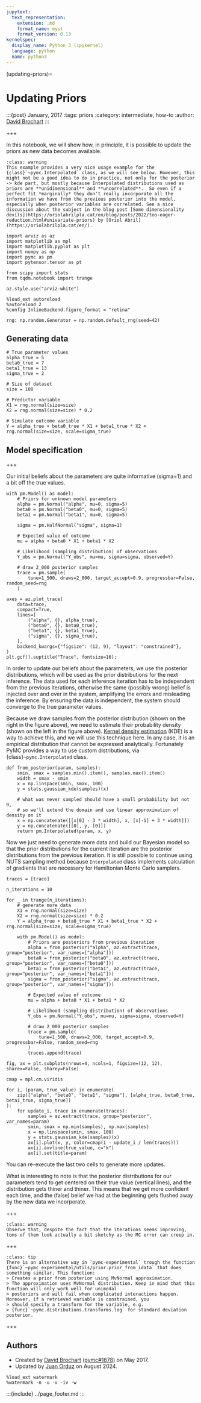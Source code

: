 ```yaml
---
jupytext:
  text_representation:
    extension: .md
    format_name: myst
    format_version: 0.13
kernelspec:
  display_name: Python 3 (ipykernel)
  language: python
  name: python3
---
```


(updating-priors)=
# Updating Priors

:::{post} January, 2017
:tags: priors
:category: intermediate, how-to
:author: [David Brochart](https://github.com/davidbrochart)
:::

+++

In this notebook, we will show how, in principle, it is possible to update the priors as new data becomes available.

`````{admonition} Words of Caution
:class: warning
This example provides a very nice usage example for the {class}`~pymc.Interpolated` class, as we will see below. However, this might not be a good idea to do in practice, not only for the posterior -> kde part, but mostly because Interpolated distributions used as priors are **unidimensional** and **uncorrelated**.  So even if a perfect fit *marginally* they don't really incorporate all the information we have from the previous posterior into the model, especially when posterior variables are correlated. See a nice discussion about the subject in the blog post [Some dimensionality devils](https://oriolabrilpla.cat/en/blog/posts/2022/too-eager-reduction.html#univariate-priors) by [Oriol Abril](https://oriolabrilpla.cat/en/).
``````

```{code-cell} ipython3
import arviz as az
import matplotlib as mpl
import matplotlib.pyplot as plt
import numpy as np
import pymc as pm
import pytensor.tensor as pt

from scipy import stats
from tqdm.notebook import trange

az.style.use("arviz-white")

%load_ext autoreload
%autoreload 2
%config InlineBackend.figure_format = "retina"
```

```{code-cell} ipython3
rng: np.random.Generator = np.random.default_rng(seed=42)
```

## Generating data

```{code-cell} ipython3
# True parameter values
alpha_true = 5
beta0_true = 7
beta1_true = 13
sigma_true = 2

# Size of dataset
size = 100

# Predictor variable
X1 = rng.normal(size=size)
X2 = rng.normal(size=size) * 0.2

# Simulate outcome variable
Y = alpha_true + beta0_true * X1 + beta1_true * X2 + rng.normal(size=size, scale=sigma_true)
```

## Model specification

+++

Our initial beliefs about the parameters are quite informative (sigma=1) and a bit off the true values.

```{code-cell} ipython3
with pm.Model() as model:
    # Priors for unknown model parameters
    alpha = pm.Normal("alpha", mu=0, sigma=5)
    beta0 = pm.Normal("beta0", mu=0, sigma=5)
    beta1 = pm.Normal("beta1", mu=0, sigma=5)

    sigma = pm.HalfNormal("sigma", sigma=1)

    # Expected value of outcome
    mu = alpha + beta0 * X1 + beta1 * X2

    # Likelihood (sampling distribution) of observations
    Y_obs = pm.Normal("Y_obs", mu=mu, sigma=sigma, observed=Y)

    # draw 2_000 posterior samples
    trace = pm.sample(
        tune=1_500, draws=2_000, target_accept=0.9, progressbar=False, random_seed=rng
    )
```

```{code-cell} ipython3
axes = az.plot_trace(
    data=trace,
    compact=True,
    lines=[
        ("alpha", {}, alpha_true),
        ("beta0", {}, beta0_true),
        ("beta1", {}, beta1_true),
        ("sigma", {}, sigma_true),
    ],
    backend_kwargs={"figsize": (12, 9), "layout": "constrained"},
)
plt.gcf().suptitle("Trace", fontsize=16);
```

In order to update our beliefs about the parameters, we use the posterior distributions, which will be used as the prior distributions for the next inference. The data used for each inference iteration has to be independent from the previous iterations, otherwise the same (possibly wrong) belief is injected over and over in the system, amplifying the errors and misleading the inference. By ensuring the data is independent, the system should converge to the true parameter values.

Because we draw samples from the posterior distribution (shown on the right in the figure above), we need to estimate their probability density (shown on the left in the figure above). [Kernel density estimation](https://en.wikipedia.org/wiki/Kernel_density_estimation) (KDE) is a way to achieve this, and we will use this technique here. In any case, it is an empirical distribution that cannot be expressed analytically. Fortunately PyMC provides a way to use custom distributions, via {class}`~pymc.Interpolated` class.

```{code-cell} ipython3
def from_posterior(param, samples):
    smin, smax = samples.min().item(), samples.max().item()
    width = smax - smin
    x = np.linspace(smin, smax, 100)
    y = stats.gaussian_kde(samples)(x)

    # what was never sampled should have a small probability but not 0,
    # so we'll extend the domain and use linear approximation of density on it
    x = np.concatenate([[x[0] - 3 * width], x, [x[-1] + 3 * width]])
    y = np.concatenate([[0], y, [0]])
    return pm.Interpolated(param, x, y)
```

Now we just need to generate more data and build our Bayesian model so that the prior distributions for the current iteration are the posterior distributions from the previous iteration. It is still possible to continue using NUTS sampling method because `Interpolated` class implements calculation of gradients that are necessary for Hamiltonian Monte Carlo samplers.

```{code-cell} ipython3
traces = [trace]
```

```{code-cell} ipython3
n_iterations = 10

for _ in trange(n_iterations):
    # generate more data
    X1 = rng.normal(size=size)
    X2 = rng.normal(size=size) * 0.2
    Y = alpha_true + beta0_true * X1 + beta1_true * X2 + rng.normal(size=size, scale=sigma_true)

    with pm.Model() as model:
        # Priors are posteriors from previous iteration
        alpha = from_posterior("alpha", az.extract(trace, group="posterior", var_names=["alpha"]))
        beta0 = from_posterior("beta0", az.extract(trace, group="posterior", var_names=["beta0"]))
        beta1 = from_posterior("beta1", az.extract(trace, group="posterior", var_names=["beta1"]))
        sigma = from_posterior("sigma", az.extract(trace, group="posterior", var_names=["sigma"]))

        # Expected value of outcome
        mu = alpha + beta0 * X1 + beta1 * X2

        # Likelihood (sampling distribution) of observations
        Y_obs = pm.Normal("Y_obs", mu=mu, sigma=sigma, observed=Y)

        # draw 2_000 posterior samples
        trace = pm.sample(
            tune=1_500, draws=2_000, target_accept=0.9, progressbar=False, random_seed=rng
        )
        traces.append(trace)
```

```{code-cell} ipython3
fig, ax = plt.subplots(nrows=4, ncols=1, figsize=(12, 12), sharex=False, sharey=False)

cmap = mpl.cm.viridis

for i, (param, true_value) in enumerate(
    zip(["alpha", "beta0", "beta1", "sigma"], [alpha_true, beta0_true, beta1_true, sigma_true])
):
    for update_i, trace in enumerate(traces):
        samples = az.extract(trace, group="posterior", var_names=param)
        smin, smax = np.min(samples), np.max(samples)
        x = np.linspace(smin, smax, 100)
        y = stats.gaussian_kde(samples)(x)
        ax[i].plot(x, y, color=cmap(1 - update_i / len(traces)))
        ax[i].axvline(true_value, c="k")
        ax[i].set(title=param)
```

You can re-execute the last two cells to generate more updates.

What is interesting to note is that the posterior distributions for our parameters tend to get centered on their true value (vertical lines), and the distribution gets thiner and thiner. This means that we get more confident each time, and the (false) belief we had at the beginning gets flushed away by the new data we incorporate.

+++

``````{admonition} Not silver bullet
:class: warning
Observe that, despite the fact that the iterations seems improving,  toms of them look actually a bit sketchy as the MC error can creep in.
``````

+++

``````{admonition} An alternative approach
:class: tip
There is an alternative way in `pymc-experimental` trough the function {func}`~pymc_experimental/utils/prior.prior_from_idata` that does something similar. This function:
> Creates a prior from posterior using MvNormal approximation.
> The approximation uses MvNormal distribution. Keep in mind that this function will only work well for unimodal
> posteriors and will fail when complicated interactions happen. Moreover, if a retrieved variable is constrained, you
> should specify a transform for the variable, e.g.
> {func}`~pymc.distributions.transforms.log` for standard deviation posterior.
``````

+++

## Authors
- Created by [David Brochart](https://github.com/davidbrochart) ([pymc#1878](https://github.com/pymc-devs/pymc/pull/1878)) on May 2017.
- Updated by [Juan Orduz](https://github.com/juanitorduz) on August 2024.

```{code-cell} ipython3
%load_ext watermark
%watermark -n -u -v -iv -w
```

:::{include} ../page_footer.md
:::
